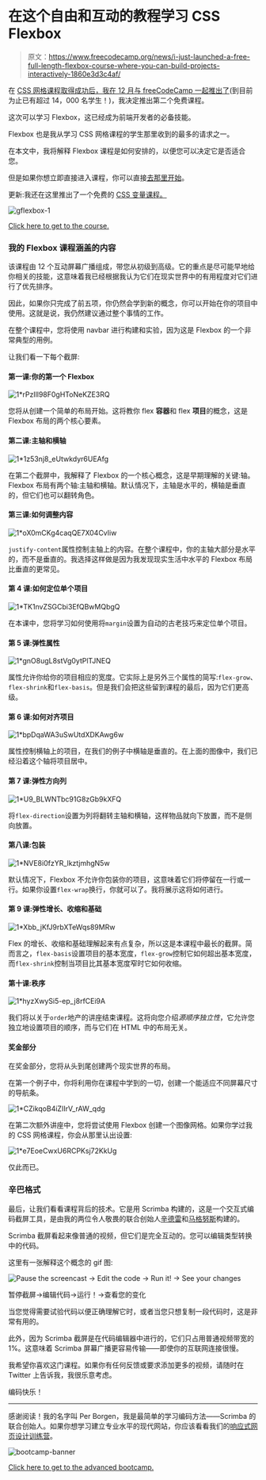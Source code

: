 # 在这个自由和互动的教程学习 CSS Flexbox

> 原文：<https://www.freecodecamp.org/news/i-just-launched-a-free-full-length-flexbox-course-where-you-can-build-projects-interactively-1860e3d3c4af/>

在 [CSS 网格课程取得成功后，我在 12 月与 freeCodeCamp 一起推出了](https://medium.freecodecamp.org/heres-my-free-css-grid-course-merry-christmas-3826dd24f098)(到目前为止已有超过 14，000 名学生！)，我决定推出第二个免费课程。

这次可以学习 Flexbox，这已经成为前端开发者的必备技能。

Flexbox 也是我从学习 CSS 网格课程的学生那里收到的最多的请求之一。

在本文中，我将解释 Flexbox 课程是如何安排的，以便您可以决定它是否适合您。

但是如果你想立即直接进入课程，你可以直接[去那里开始](https://scrimba.com/g/gflexbox?utm_source=freecodecamp.org&utm_medium=referral&utm_campaign=gflexbox_launch_article)。

更新:我还在这里推出了一个免费的 [CSS 变量课程。](https://scrimba.com/g/gcssvariables?utm_source=freecodecamp.org&utm_medium=referral&utm_campaign=gflexbox_launch_article)

![gflexbox-1](img/def15d9778567e71f96eefa7ccc07261.png)

[Click here to get to the course.](https://scrimba.com/g/gflexbox?utm_source=freecodecamp.org&utm_medium=referral&utm_campaign=gflexbox_launch_article)

### 我的 Flexbox 课程涵盖的内容

该课程由 12 个互动屏幕广播组成，带您从初级到高级。它的重点是尽可能早地给你相关的技能，这意味着我已经根据我认为它们在现实世界中的有用程度对它们进行了优先排序。

因此，如果你只完成了前五项，你仍然会学到新的概念，你可以开始在你的项目中使用。这就是说，我仍然建议通过整个事情的工作。

在整个课程中，您将使用 navbar 进行构建和实验，因为这是 Flexbox 的一个非常典型的用例。

让我们看一下每个截屏:

#### 第一课:你的第一个 Flexbox

![1*rPzIll98F0gHToNeKZE3RQ](img/b3fa17e6d328a2547159e0e9123ecf5e.png)

您将从创建一个简单的布局开始。这将教你 flex **容器**和 flex **项目**的概念，这是 Flexbox 布局的两个核心要素。

#### 第二课:主轴和横轴

![1*1z53nj8_eUtwkdyr6UEAfg](img/89fa84c8c380a7c7c4a24f36d088f281.png)

在第二个截屏中，我解释了 Flexbox 的一个核心概念，这是早期理解的关键:轴。Flexbox 布局有两个轴:主轴和横轴。默认情况下，主轴是水平的，横轴是垂直的，但它们也可以翻转角色。

#### 第三课:如何调整内容

![1*oX0mCKg4caqQE7X04CvIiw](img/485a74537cd4bb93cae27f9ebcd6be72.png)

`justify-content`属性控制主轴上的内容。在整个课程中，你的主轴大部分是水平的，而不是垂直的。我选择这样做是因为我发现现实生活中水平的 Flexbox 布局比垂直的更常见。

#### 第 4 课:如何定位单个项目

![1*TK1nvZSGCbi3EfQBwMQbgQ](img/482871dc5e977d56d95a0a461a010ca1.png)

在本课中，您将学习如何使用将`margin`设置为自动的古老技巧来定位单个项目。

#### 第 5 课:弹性属性

![1*gnO8ugL8stVg0ytPlTJNEQ](img/39ec2e4d49ff66a96e15553804066bf8.png)

属性允许你给你的项目相应的宽度。它实际上是另外三个属性的简写:`flex-grow`、`flex-shrink`和`flex-basis`。但是我们会把这些留到课程的最后，因为它们更高级。

#### 第 6 课:如何对齐项目

![1*bpDqaWA3uSwUtdXDKAwg6w](img/d14cf1642d3a8366a251fb2a6b07efe8.png)

属性控制横轴上的项目，在我们的例子中横轴是垂直的。在上面的图像中，我们已经沿着这个轴将项目居中。

#### 第 7 课:弹性方向列

![1*U9_BLWNTbc91G8zGb9kXFQ](img/8eaccc6eb02c2ba67f12531e98660548.png)

将`flex-direction`设置为列将翻转主轴和横轴，这样物品就向下放置，而不是侧向放置。

#### 第八课:包装

![1*NVE8i0fzYR_lkztjmhgN5w](img/8174a7477ab424d65e376b05dad6df11.png)

默认情况下，Flexbox 不允许你包装你的项目，这意味着它们将停留在一行或一行。如果你设置`flex-wrap`换行，你就可以了。我将展示这将如何进行。

#### 第 9 课:弹性增长、收缩和基础

![1*Xbb_jKfJ9rbXTeWqs89MRw](img/be7647b47c0a327032467111626f5549.png)

Flex 的增长、收缩和基础理解起来有点复杂，所以这是本课程中最长的截屏。简而言之，`flex-basis`设置项目的基本宽度，`flex-grow`控制它如何超出基本宽度，而`flex-shrink`控制当项目比其基本宽度窄时它如何收缩。

#### 第十课:秩序

![1*hyzXwySi5-ep_j8rfCEi9A](img/75fda88b8f4701a9866ad1c1b8d53248.png)

我们将以关于`order`地产的讲座结束课程。这将向您介绍*源顺序独立性*，它允许您独立地设置项目的顺序，而与它们在 HTML 中的布局无关。

#### 奖金部分

在奖金部分，您将从头到尾创建两个现实世界的布局。

在第一个例子中，你将利用你在课程中学到的一切，创建一个能适应不同屏幕尺寸的导航条。

![1*CZikqoB4iZIIrV_rAW_qdg](img/285552c4148f57a9615e18d831da2359.png)

在第二次额外讲座中，您将尝试使用 Flexbox 创建一个图像网格。如果你学过我的 CSS 网格课程，你会从那里认出设置:

![1*e7EoeCwxU6RCPKsj72KkUg](img/30859809b63d8d02489423a7244869c4.png)

仅此而已。

### 辛巴格式

最后，让我们看看课程背后的技术。它是用 Scrimba 构建的，这是一个交互式编码截屏工具，是由我的两位令人敬畏的联合创始人[辛德雷](https://medium.com/u/c825b7f99be3)和[马格努斯](https://medium.com/u/1a7998d688dd)构建的。

Scrimba 截屏看起来像普通的视频，但它们是完全互动的。您可以编辑类型转换中的代码。

这里有一张解释这个概念的 gif 图:

![Pause the screencast → Edit the code → Run it! → See your changes](img/4d9be34db1b66ad99715f5013877388c.png)

暂停截屏→编辑代码→运行！→查看您的变化

当您觉得需要试验代码以便正确理解它时，或者当您只想复制一段代码时，这是非常有用的。

此外，因为 Scrimba 截屏是在代码编辑器中进行的，它们只占用普通视频带宽的 1%。这意味着 Scrimba 屏幕广播更容易传输——即使你的互联网连接很慢。

我希望你喜欢这门课程。如果你有任何反馈或要求添加更多的视频，请随时在 Twitter 上告诉我，我很乐意考虑。

编码快乐！

* * *

感谢阅读！我的名字叫 Per Borgen，我是最简单的学习编码方法——Scrimba 的联合创始人。如果你想学习建立专业水平的现代网站，你应该看看我们的[响应式网页设计训练营](https://scrimba.com/g/gresponsive?utm_source=freecodecamp.org&utm_medium=referral&utm_campaign=gflexbox_launch_article)。

![bootcamp-banner](img/d73d65bd22f73ba9a8d9d2e0e8942cf3.png)

[Click here to get to the advanced bootcamp.](https://scrimba.com/g/gresponsive?utm_source=freecodecamp.org&utm_medium=referral&utm_campaign=gflexbox_launch_article)